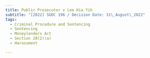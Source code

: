 ```yaml
---
title: Public Prosecutor v Lee Kia Yih
subtitle: "[2022] SGDC 196 / Decision Date: 31\_August\_2022"
tags:
  - Criminal Procedure and Sentencing
  - Sentencing
  - Moneylenders Act
  - Section 28(2)(a)
  - Harassment

---
```


